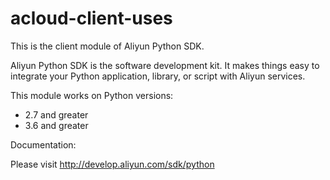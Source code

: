 # acloud-client-uses


This is the client module of Aliyun Python SDK.

Aliyun Python SDK is the software development kit. It makes things easy to integrate your Python application,
library, or script with Aliyun services.

This module works on Python versions:

   * 2.7 and greater
   * 3.6 and greater


Documentation:

Please visit http://develop.aliyun.com/sdk/python